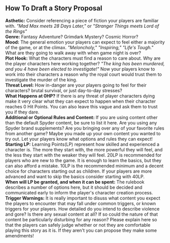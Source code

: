## How To Draft a Story Proposal
**Asthetic:** Consider referencing a piece of fiction your players are familiar with. *"Mad Max meets 28 Days Later,"* or *"Stranger Things meets Lord of the Rings"*<br/>
**Genre:** Fantasy Adventure? Grimdark Mystery? Cosmic Horror?<br/>
**Mood:** The general emotion your players can expect to feel either a majority of the game, or at the climax. *"Meloncholy," "Inspiring," "Life's Tough."* What are they going to walk away with when game night is over?<br/>
**Plot Hook:** What the characters must find a reason to care about. Why are the player characters here working together? *"The king has been murdered, and you 4 have been elected to investigate!"* Now your players know to work into their characters a reason why the royal court would trust them to investigate the murder of the king.<br/>
**Threat Level:** How in-danger are your players going to feel for their characters? brutal survival, or just day-to-day stresses?<br/>
**What Happens at 0HP?** If there is any threat of player characters dying make it very clear what they can expect to happen when their character reaches 0 Hit Points. You can also leave this vague and ask them to trust you if they dare.<br/>
**Additional or Optional Rules and Content:** If you are using content other than the default Spyder content, be sure to list it here. Are you using any Spyder brand supplements? Are you bringing over any of your favorite rules from another game? Maybe you made up your own content you wanted to try out. Let your players know what options and rules they can expect!<br/>
**Starting LP:** Learning Points(LP) represent how skilled and experienced a character is. The more they start with, the more powerful they will feel, and the less they start with the weaker they will feel. 20LP is recommended for players who are new to the game. It is enough to learn the basics, but they can also afford a mistake. 10LP is the recommended minimum and a decent choice for characters starting out as children. If your players are more advanced and want to skip the basics consider starting with 40LP.<br/>
**When will LP be granted, and when it can be spent:** The rulebook describes a number of options here, but it should be decided and communicated early to inform the player's character creation process.<br/>
**Trigger Warnings:** It is really important to disuss what content you expect the players to encounter that may fall under common triggers, or known triggers for your players. How detailed do you intend to describe violence and gore? Is there any sexual content at all? If so could the nature of that content be particularly disturbing for any reason? Please explain here so that the players can safely judge whether or not they are comfortable playing this story as it is. If they aren't you can propose they make some amendments!<br/>
